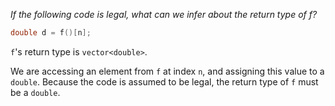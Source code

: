 *If the following code is legal, what can we infer about the return type of f?*

```c++
double d = f()[n];
```

`f`'s return type is `vector<double>`.

We are accessing an element from `f` at index `n`, and assigning this value to a `double`. Because the code is assumed to be legal, the return type of `f` must be a `double`.

